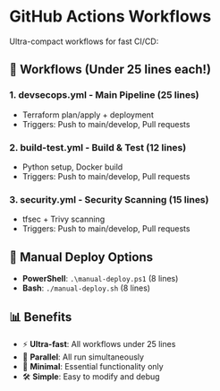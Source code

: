 # GitHub Actions Workflows

Ultra-compact workflows for fast CI/CD:

## 🔄 Workflows (Under 25 lines each!)

### 1. **devsecops.yml** - Main Pipeline (25 lines)
- Terraform plan/apply + deployment
- Triggers: Push to main/develop, Pull requests

### 2. **build-test.yml** - Build & Test (12 lines)  
- Python setup, Docker build
- Triggers: Push to main/develop, Pull requests

### 3. **security.yml** - Security Scanning (15 lines)
- tfsec + Trivy scanning
- Triggers: Push to main/develop, Pull requests

## 🚀 Manual Deploy Options

- **PowerShell**: `.\manual-deploy.ps1` (8 lines)
- **Bash**: `./manual-deploy.sh` (8 lines)

## 📊 Benefits

- ⚡ **Ultra-fast**: All workflows under 25 lines
- 🔄 **Parallel**: All run simultaneously  
- 📝 **Minimal**: Essential functionality only
- 🛠️ **Simple**: Easy to modify and debug

